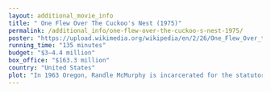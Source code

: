 ```yaml
---
layout: additional_movie_info
title: " One Flew Over The Cuckoo's Nest (1975)"
permalink: /additional_info/one-flew-over-the-cuckoo-s-nest-1975/
poster: "https://upload.wikimedia.org/wikipedia/en/2/26/One_Flew_Over_the_Cuckoo%27s_Nest_poster.jpg"
running_time: "135 minutes"
budget: "$3–4.4 million"
box_office: "$163.3 million"
country: "United States"
plot: "In 1963 Oregon, Randle McMurphy is incarcerated for the statutory rape of a 15-year-old girl, (which he claims he committed under the assumption that she was an 18-year-old) with five previous arrests for assault. He feigns mental illness so he can be moved to a mental institution and avoid hard labor at a work farm. The medical ward is dominated by the cold, passive-aggressive Nurse Ratched who intimidates her patients and maintains control through fear.\n\nThe other patients include young, anxious, stuttering Billy Bibbit; Charlie Cheswick, who is prone to temper tantrums; delusional, child-like Martini; the articulate and repressed Dale Harding; belligerent and profane Max Taber; epileptics Jim Sefelt and Bruce Fredrickson; quiet but violent-minded Scanlon; tall, deaf-mute Native American Chief Bromden; and several others with chronic conditions.\n\nRatched sees McMurphy's lively, rebellious presence as a threat to her authority, to which she responds by confiscating and rationing the patients' cigarettes and suspending their card-playing privileges. McMurphy finds himself in a battle of wills against Ratched. One night, he makes a bet with the other inmates that he can escape by tearing a hydrotherapy fountain off its hinges and throwing it out the window, but is unable to lift it. Shortly after, he steals a charter bus, picks up his girlfriend Candy, and escapes with several patients to go fishing, exposing them to the outside world and encouraging them to discover their abilities and find self-confidence.\n\nAfter an orderly tells him that his sentence term does not apply in the mental institution, and can become indefinite, McMurphy questions why no one told him this before. He also learns that he, Chief, and Taber are the only non-chronic patients who have been involuntarily committed; the others have committed themselves voluntarily but are too afraid to leave. After Cheswick bursts into a fit and demands his cigarettes from Ratched, McMurphy starts a fight with the orderlies, and Chief intervenes to help him.\n\nMcMurphy, Chief, and Cheswick are sent to the disturbed ward after the fight, and Chief reveals to McMurphy that he can speak and hear normally, having faked deaf-muteness to avoid engaging with anyone. The two make plans to escape to Canada together. McMurphy is subjected to electroconvulsive therapy, and returns to the ward pretending to be brain-damaged before revealing that the treatment has made him even more determined to defeat Ratched. McMurphy and Chief plan to throw a secret Christmas party for their friends after Ratched and the orderlies leave for the night before making their escape.\n\nMcMurphy sneaks Candy and her friend Rose into the ward, each bringing bottles of alcohol for the party, and bribes the night orderly Turkle to allow the party. McMurphy and Chief prepare to escape, inviting Billy to come with them. Billy refuses but asks for a \"date\" with Candy; McMurphy arranges for him to have sex with her. McMurphy and the others get drunk, and McMurphy falls asleep instead of escaping with Chief.\n\nRatched arrives in the morning to find the ward in disarray; most patients have passed out. She discovers Billy and Candy together and aims to embarrass Billy in front of everyone. Billy manages to overcome his stutter and stands up to Ratched. When she threatens to tell his mother, Billy cracks under the pressure and reverts to stuttering, before Ratched orders he be locked in a separate room as punishment. McMurphy punches an orderly when trying to escape out of a window with the Chief, causing the other orderlies to intervene. Suddenly, Billy kills himself by slitting his throat with broken glass, causing a huge commotion. Ratched tries to control the situation by calling for the day's routine to continue as usual, but her nonchalant reaction enrages McMurphy, who begins strangling her. The orderlies subdue McMurphy, saving Ratched's life.\n\nSometime later, Ratched is wearing a neck brace and speaking weakly, and Harding leads the now-unsuspended card-playing. McMurphy is nowhere to be found, leading to rumors that he has escaped. Later that night, Chief sees McMurphy being returned to his bed. He is initially elated that McMurphy had kept his promise not to escape without him, before discovering that McMurphy has been lobotomized. After tearfully embracing McMurphy, Chief smothers him to death with a pillow. He then rips the hydrotherapy fountain off its mountings and throws it through the window, as McMurphy had earlier attempted. He escapes, with Taber and the other inmates awakening to cheer him on."
---
```

